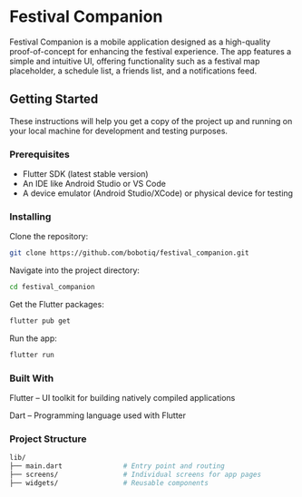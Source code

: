 # Festival Companion

Festival Companion is a mobile application designed as a high-quality proof-of-concept for enhancing the festival experience. The app features a simple and intuitive UI, offering functionality such as a festival map placeholder, a schedule list, a friends list, and a notifications feed.

## Getting Started

These instructions will help you get a copy of the project up and running on your local machine for development and testing purposes.

### Prerequisites

- Flutter SDK (latest stable version)
- An IDE like Android Studio or VS Code
- A device emulator (Android Studio/XCode) or physical device for testing

### Installing

Clone the repository:

```bash
git clone https://github.com/bobotiq/festival_companion.git
```

Navigate into the project directory:

```bash
cd festival_companion
```

Get the Flutter packages:

```bash
flutter pub get
```

Run the app:

```bash
flutter run
```

### Built With
Flutter – UI toolkit for building natively compiled applications

Dart – Programming language used with Flutter

### Project Structure

```bash
lib/
├── main.dart               # Entry point and routing
├── screens/                # Individual screens for app pages
├── widgets/                # Reusable components
```